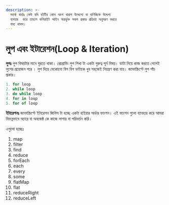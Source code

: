 ```yaml
---
description: >-
  সতর্ক বার্তাঃ কেউ যদি বইটির কোন অংশ খারাপ উদ্দেশ্যে বা বাণিজ্যিক উদ্দেশ্য
  ব্যবহার  করে তাহলে কপিরাইট আইন অন্তর্ভুক্ত সকল প্রকার প্রক্রিয়া অনুসরণ করতে
  বাধ্য থাকব।
---
```


# লুপ এবং ইটারেশন(Loop & Iteration)

**লুপঃ** লুপ বিষয়টার মানে ঘুরতে থাকা। প্রোগ্রামিং লুপ শিখা টা একটা গুরুত্ব পূর্ন বিষয়। ডাটা নিয়ে কাজ করতে গেলেই লুপের প্রয়োজন পরে । লুপ দিয়ে যেকোনো বিগ বিগ ডাটাকে খুব সহজেই নিয়ন্ত্রণ করা যায়। জাভাস্ক্রিপ্টে লুপ পাঁচ প্রকার।

```javascript
1. for loop
2. while loop
3. do while loop
4. for in loop
5. for of loop
```

**ইটারেশনঃ** জাভাস্ক্রিপ্টে ইটারেশন জিনিস টা হচ্ছে একটা হাইয়ার অর্ডার ফাংশন। এই ফাংশন গুলো ব্যাবহার করে আমরা বিভন্নভাবে অ্যারে বা অবজেক্ট কে কাজে লাগায় বা পরিবর্তন করি।&#x20;

এগুলো হচ্ছেঃ&#x20;

1. map
2. filter
3. find
4. reduce
5. forEach
6. each
7. every
8. some
9. flatMap
10. flat
11. reduceRight
12. reduceLeft

